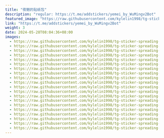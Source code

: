 ```yaml
---
title: "夜魅的贴纸包"
description: "regular: https://t.me/addstickers/yemei_by_WuMingv2Bot"
featured_image: "https://raw.githubusercontent.com/kylelin1998/tg-sticker-spreading-worldwide-images/main/img/409d3668-39f5-45cf-95dd-72a4cb76f3fc.jpg"
link: "https://t.me/addstickers/yemei_by_WuMingv2Bot"
weight: 3
date: 2024-05-28T08:04:36+08:00
images:
  - https://raw.githubusercontent.com/kylelin1998/tg-sticker-spreading-worldwide-images/main/img/409d3668-39f5-45cf-95dd-72a4cb76f3fc.jpg
  - https://raw.githubusercontent.com/kylelin1998/tg-sticker-spreading-worldwide-images/main/img/9a86aa5a-141b-419e-8e31-ca84e61a13f6.jpg
  - https://raw.githubusercontent.com/kylelin1998/tg-sticker-spreading-worldwide-images/main/img/31e0618c-2d06-420b-b48e-872144382f09.jpg
  - https://raw.githubusercontent.com/kylelin1998/tg-sticker-spreading-worldwide-images/main/img/eb0f232c-6a4d-46a1-bb41-f0985a600bc5.jpg
  - https://raw.githubusercontent.com/kylelin1998/tg-sticker-spreading-worldwide-images/main/img/1ebb45af-2fb6-42c8-8804-c87d79d292ac.jpg
  - https://raw.githubusercontent.com/kylelin1998/tg-sticker-spreading-worldwide-images/main/img/cd66119f-dfd1-45b0-a8bb-786d84e9a9ea.jpg
  - https://raw.githubusercontent.com/kylelin1998/tg-sticker-spreading-worldwide-images/main/img/1b40ca09-b637-4e8b-957d-becb75451898.jpg
  - https://raw.githubusercontent.com/kylelin1998/tg-sticker-spreading-worldwide-images/main/img/6afd1efe-d97a-442b-830e-6b538e9a2c8c.jpg
  - https://raw.githubusercontent.com/kylelin1998/tg-sticker-spreading-worldwide-images/main/img/eb57c464-0e08-494b-a216-98c19fffb198.jpg
  - https://raw.githubusercontent.com/kylelin1998/tg-sticker-spreading-worldwide-images/main/img/b535c9ac-1ca8-4197-9c99-14d2c16c0723.jpg
  - https://raw.githubusercontent.com/kylelin1998/tg-sticker-spreading-worldwide-images/main/img/2e920b65-90a9-4a9b-ba1e-0f85e431217a.jpg
  - https://raw.githubusercontent.com/kylelin1998/tg-sticker-spreading-worldwide-images/main/img/fff23c00-c82c-413c-88ba-22680af196d9.jpg
  - https://raw.githubusercontent.com/kylelin1998/tg-sticker-spreading-worldwide-images/main/img/d92c881d-a4b7-4f5e-a9ba-ab2f6fdfecf5.jpg
  - https://raw.githubusercontent.com/kylelin1998/tg-sticker-spreading-worldwide-images/main/img/9b143d5e-d0b3-46f4-8824-9b19449d4352.jpg
  - https://raw.githubusercontent.com/kylelin1998/tg-sticker-spreading-worldwide-images/main/img/6a1318aa-19aa-4561-affc-4180835c8c54.jpg
  - https://raw.githubusercontent.com/kylelin1998/tg-sticker-spreading-worldwide-images/main/img/a3f77532-198a-46e2-914d-5de387ef5bce.jpg
  - https://raw.githubusercontent.com/kylelin1998/tg-sticker-spreading-worldwide-images/main/img/96678718-145b-431b-b218-b6717838fd69.jpg
  - https://raw.githubusercontent.com/kylelin1998/tg-sticker-spreading-worldwide-images/main/img/559a8333-0098-41d1-b1c2-2394e287864a.jpg
  - https://raw.githubusercontent.com/kylelin1998/tg-sticker-spreading-worldwide-images/main/img/d25689ba-f5df-4a31-8ff5-e478bc6b38f7.jpg
  - https://raw.githubusercontent.com/kylelin1998/tg-sticker-spreading-worldwide-images/main/img/7e16be6a-ee15-461c-bcc6-2f578c8e61e3.jpg
---
```

